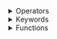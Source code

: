 
<details><summary>Operators</summary>
<p>

<details><summary><-</summary>
<p>

Move line to end of last line.

<details><summary>Example</summary>
<p>

```js
    var x = 2
    <- * 2

    //x = 4
```

</p>
</details>

</p>
</details>

<details><summary>-></summary>
<p>

Line separator.

<details><summary>Example</summary>
<p>

```js
    var x = 2 ->var y = 1

    //x = 2
    //y = 1
```

</p>
</details>

</p>
</details>

<details><summary><< and <<<</summary>
<p>

Read.

<details><summary>Example</summary>
<p>

```js
    var x = @shooting << duo1
    var y = 0 <<< cell1

    //x = is duo1 shooting
    //y = 0 index from cell1
```

</p>
</details>

</p>
</details>

<details><summary>=></summary>
<p>

Read.

<details><summary>Example</summary>
<p>

```js
    var y = (@type << wall1) => @copper_wall

    //y = wall1 is copper_wall
```

</p>
</details>

</p>
</details>

<details><summary>#inv</summary>
<p>

Read.

<details><summary>Example</summary>
<p>

```js
    var x = #inv 10

    //x = -10
```

</p>
</details>

</p>
</details>

</p>
</details>

<details><summary>Keywords</summary>
<p>

    <details><summary>if</summary>
    <p>
    
    Basic if.
    
        <details><summary>Example</summary>
        <p>
        
        ```js
            if(true){
                //if
            }else->if(){
                //else if
            }else{
                //else
            }
        ```
        
        </p>
        </details>
    
    </p>
    </details>
    
    <details><summary>for</summary>
    <p>
    
    Basic java for.
    
        <details><summary>Example</summary>
        <p>
        
        ```js
            for(var i = 0; i < 2; i++){
                //code
            }
        ```
        
        </p>
        </details>
    
    </p>
    </details>
    
    <details><summary>var</summary>
    <p>
    
    Basic variable definition.
    
        <details><summary>Example</summary>
        <p>
        
        ```js
            var x = 0
        
            //x = 0
        ```
        
        </p>
        </details>
    
    </p>
    </details>
    
    <details><summary>class</summary>
    <p>
    
    Class definition.
    
        <details><summary>Example</summary>
        <p>
        
        ```js
            class x(cell1) = { x: 0, y: 1 }
            //x_x = 0 index from cell1
            //x_y = 1 index from cell1
        
            x.x = 10
            //write 10 to 0 index in cell1
        ```
        
        </p>
        </details>
    
    </p>
    </details>
    
    <details><summary>#macro</summary>
    <p>
    
    Macro definition.
    
        <details><summary>Example</summary>
        <p>
        
        ```js
            #macro setx: var x = 0
        
            setx
            //x = 0
            #macro setx: var x = 2
            setx
            //x = 2
        ```
        
        </p>
        </details>
    
    </p>
    </details>
    
    <details><summary>print_flush</summary>
    <p>
    
    Print flush.
    
        <details><summary>Example</summary>
        <p>
        
        ```js
            print("Hello!")
            print_flush message1
            //Now we have "Hello!" in message1
        ```
        
        </p>
        </details>
    
    </p>
    </details>
    
    <details><summary>draw_flush</summary>
    <p>
    
    Draw flush.
    
        <details><summary>Example</summary>
        <p>
        
        ```js
            draw_clear(0, 0, 0)
            draw_flush display1
            //Now we have black display1
        ```
        
        </p>
        </details>
    
    </p>
    </details>
    
    <details><summary>write</summary>
    <p>
    
    Write value to cell index.
    
        <details><summary>Example</summary>
        <p>
        
        ```js
            write 10 >> cell1 >> 0
            //Now cell1 have 10 on 0 index
        ```
        
        </p>
        </details>
    
    </p>
    </details>
    
    <details><summary>wait</summary>
    <p>
    
    Processor wait.
    
        <details><summary>Example</summary>
        <p>
        
        ```js
            wait 1
            //Now processor waiting 1 second
        ```
        
        </p>
        </details>
    
    </p>
    </details>
    
    <details><summary>unit_bind</summary>
    <p>
    
    Bind unit to processor.
    
        <details><summary>Example</summary>
        <p>
        
        ```js
            unit_bind @dagger
            //Now all daggers binded to processor
        ```
        
        </p>
        </details>
    
    </p>
    </details>
    
    <details><summary>unit_idle</summary>
    <p>
    
    Set binded unit to idle.
    
        <details><summary>Example</summary>
        <p>
        
        ```js
            unit_idle
        ```
        
        </p>
        </details>
    
    </p>
    </details>
    
    <details><summary>unit_idle</summary>
    <p>
    
    Stop binded unit.
    
        <details><summary>Example</summary>
        <p>
        
        ```js
            unit_stop
        ```
        
        </p>
        </details>
    
    </p>
    </details>
    
    <details><summary>unit_pay_drop</summary>
    <p>
    
    Binded unit drop payload.
    
        <details><summary>Example</summary>
        <p>
        
        ```js
            unit_pay_drop
        ```
        
        </p>
        </details>
    
    </p>
    </details>
    
    <details><summary>unit_pay_enter</summary>
    <p>
    
    Binded unit enter.
    
        <details><summary>Example</summary>
        <p>
        
        ```js
            unit_pay_enter
        ```
        
        </p>
        </details>
    
    </p>
    </details>
</p>
</details>

<details><summary>Functions</summary>
<p>

<details><summary>World</summary>
<p>

get_flag(name)

get_block(x, y)

get_building(x, y)

get_ore(x, y)

get_floor(x, y)

spawn(team, unit, x, y, rot)

fetch_build(team, block, link)

fetch_core(team, link)

fetch_player(team, link)

fetch_unit(team, link)

fetch_build_count(team, block)

fetch_core_count(team)

fetch_player_count(team)

fetch_unit_count(team)

</p>
</details>

color(r, g, b, a)

distance_radar(from, order, type0, type1, type2)

health_radar(from, order, type0, type1, type2)

shield_radar(from, order, type0, type1, type2)

armor_radar(from, order, type0, type1, type2)

max_health_radar(from, order, type0, type1, type2)

unit_distance_radar(order, type0, type1, type2)

unit_health_radar(order, type0, type1, type2)

unit_shield_radar(order, type0, type1, type2)

unit_armor_radar(order, type0, type1, type2)

unit_max_health_radar(order, type0, type1, type2)

unit_get_block(x, y, type, floor)

unit_inside(x, y, radius)

unit_locate_ore(ore, out x, out y)

unit_locate_build(type, enemy, out x, out y, found)

unit_locate_spawn(out x, out y, found)

unit_locate_damaged(out x, out y, found)

not(bool)

<details><summary>Math</summary>
<p>

max(a, b)

min(a, b)

angle(x, y)

len(x, y)

noise(x, y)

abs(number)

log(number)

log10(number)

floor(number)

ceil(number)

sqrt(number)

rand(number)

sin(angle)

cos(angle)

tan(angle)

asin(angle)

acos(angle)

atan(angle)

</p>
</details>

<details><summary>Operations</summary>
<p>



</p>
</details>

</p>
</details>